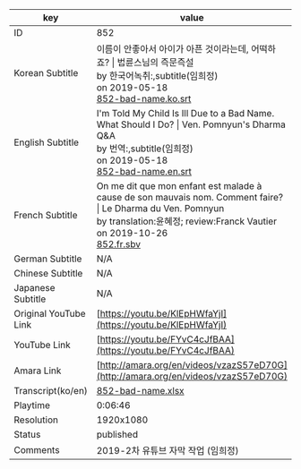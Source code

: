 |  key  |  value  |
|-------|---------|
| ID            | 852 |
| Korean Subtitle | 이름이 안좋아서 아이가 아픈 것이라는데, 어떡하죠? \| 법륜스님의 즉문즉설<br>by 한국어녹취:,subtitle(임희정)<br>on 2019-05-18<br>[852-bad-name.ko.srt](https://github.com/jungtosociety/dharma-qna/raw/master/sub/852/852-bad-name.ko.srt)<br>|
| English Subtitle | I'm Told My Child Is Ill Due to a Bad Name. What Should I Do?  \| Ven. Pomnyun's Dharma Q&A<br>by 번역:,subtitle(임희정)<br>on 2019-05-18<br>[852-bad-name.en.srt](https://github.com/jungtosociety/dharma-qna/raw/master/sub/852/852-bad-name.en.srt)<br>|
| French Subtitle | On me dit que mon enfant est malade à cause de son mauvais nom. Comment faire? \| Le Dharma du Ven. Pomnyun<br>by translation:윤혜정; review:Franck Vautier<br>on 2019-10-26<br>[852.fr.sbv](https://github.com/jungtosociety/dharma-qna/raw/master/sub/852/852.fr.sbv)<br>|
| German Subtitle | N/A |
| Chinese Subtitle | N/A |
| Japanese Subtitle | N/A |
| Original YouTube Link  | [https://youtu.be/KlEpHWfaYjI](https://youtu.be/KlEpHWfaYjI) |
| YouTube Link  | [https://youtu.be/FYvC4cJfBAA](https://youtu.be/FYvC4cJfBAA) |
| Amara Link    | [http://amara.org/en/videos/vzazS57eD70G](http://amara.org/en/videos/vzazS57eD70G) |
| Transcript(ko/en) | [852-bad-name.xlsx](https://github.com/jungtosociety/dharma-qna/raw/master/sub/852/852-bad-name.xlsx) |
| Playtime | 0:06:46 |
| Resolution | 1920x1080|
| Status | published |
| Comments | 2019-2차 유튜브 자막 작업 (임희정) |
